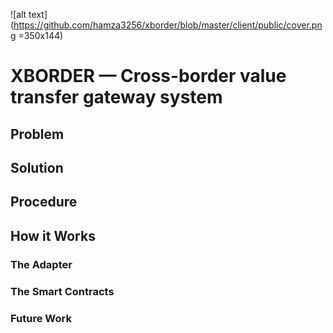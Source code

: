 ![alt text](https://github.com/hamza3256/xborder/blob/master/client/public/cover.png =350x144)

# XBORDER — Cross-border value transfer gateway system

## Problem


## Solution


## Procedure


## How it Works


### The Adapter


### The Smart Contracts


### Future Work


